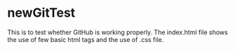 # newGitTest

This is to test whether GitHub is working properly. 
The index.html file shows the use of few basic html tags and the use of .css file.
